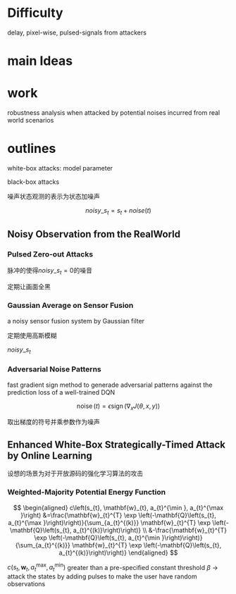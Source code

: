 # Difficulty

delay, pixel-wise, pulsed-signals from attackers

# main Ideas

# work

robustness analysis when attacked by potential noises incurred from real world scenarios

# outlines

white-box attacks: model parameter

black-box attacks

噪声状态观测的表示为状态加噪声

$$
noisy\_s_{t}=s_{t}+noise(t)
$$

## Noisy Observation from the RealWorld

### Pulsed Zero-out Attacks

脉冲的使得$noisy\_s_{t}=0$的噪音

定期让画面全黑

### Gaussian Average on Sensor Fusion

a noisy sensor fusion system by Gaussian filter

定期使用高斯模糊

$noisy\_s_{t}$

### Adversarial Noise Patterns

fast gradient sign method to generade adversarial patterns against the prediction loss of a well-trained DQN

$$
 \operatorname{noise}(t)=\epsilon \operatorname{sign}\left(\nabla_{x} J(\theta, x, y)\right) 
$$

取出梯度的符号并乘参数作为噪声



## Enhanced White-Box Strategically-Timed Attack by Online Learning

设想的场景为对于开放源码的强化学习算法的攻击

### Weighted-Majority Potential Energy Function

$$
 \begin{aligned} c\left(s_{t}, \mathbf{w}_{t}, a_{t}^{\min }, a_{t}^{\max }\right) &=\frac{\mathbf{w}_{t}^{T} \exp \left(-\mathbf{Q}\left(s_{t}, a_{t}^{\max }\right)\right)}{\sum_{a_{t}^{(k)}} \mathbf{w}_{t}^{T} \exp \left(-\mathbf{Q}\left(s_{t}, a_{t}^{(k)}\right)\right)} \\ &-\frac{\mathbf{w}_{t}^{T} \exp \left(-\mathbf{Q}\left(s_{t}, a_{t}^{\min }\right)\right)}{\sum_{a_{t}^{(k)}} \mathbf{w}_{t}^{T} \exp \left(-\mathbf{Q}\left(s_{t}, a_{t}^{(k)}\right)\right)} \end{aligned} 
$$

$c\left(s_{t}, \mathbf{w}_{t}, a_{t}^{\max }, a_{t}^{\min }\right)$ greater than a pre-specified constant threshold $\beta$ -> attack the states by adding pulses to make the user have random observations





